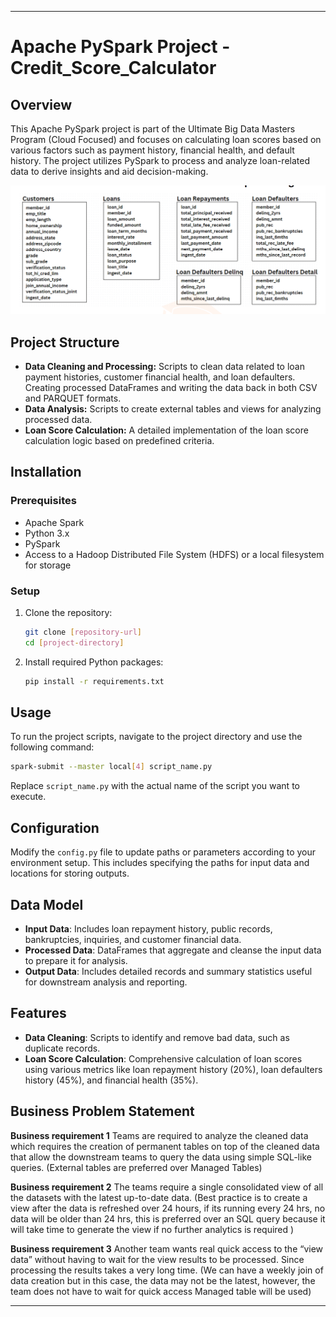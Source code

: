 

---

# Apache PySpark Project - Credit_Score_Calculator


## Overview
This Apache PySpark project is part of the Ultimate Big Data Masters Program (Cloud Focused) and focuses on calculating loan scores based on various factors such as payment history, financial health, and default history. The project utilizes PySpark to process and analyze loan-related data to derive insights and aid decision-making.



![Tables](Readme_imgs/tables.png)

## Project Structure
- **Data Cleaning and Processing:** Scripts to clean data related to loan payment histories, customer financial health, and loan defaulters. Creating processed DataFrames and writing the data back in both CSV and PARQUET formats.
- **Data Analysis:** Scripts to create external tables and views for analyzing processed data.
- **Loan Score Calculation:** A detailed implementation of the loan score calculation logic based on predefined criteria.

## Installation

### Prerequisites
- Apache Spark
- Python 3.x
- PySpark
- Access to a Hadoop Distributed File System (HDFS) or a local filesystem for storage

### Setup
1. Clone the repository:
   ```bash
   git clone [repository-url]
   cd [project-directory]
   ```
2. Install required Python packages:
   ```bash
   pip install -r requirements.txt
   ```

## Usage
To run the project scripts, navigate to the project directory and use the following command:
```bash
spark-submit --master local[4] script_name.py
```
Replace `script_name.py` with the actual name of the script you want to execute.

## Configuration
Modify the `config.py` file to update paths or parameters according to your environment setup. This includes specifying the paths for input data and locations for storing outputs.

## Data Model
- **Input Data**: Includes loan repayment history, public records, bankruptcies, inquiries, and customer financial data.
- **Processed Data**: DataFrames that aggregate and cleanse the input data to prepare it for analysis.
- **Output Data**: Includes detailed records and summary statistics useful for downstream analysis and reporting.

## Features
- **Data Cleaning**: Scripts to identify and remove bad data, such as duplicate records.
- **Loan Score Calculation**: Comprehensive calculation of loan scores using various metrics like loan repayment history (20%), loan defaulters history (45%), and financial health (35%).

## Business Problem Statement

**Business requirement 1**  Teams are required to analyze the cleaned data which requires the creation of permanent tables on top of the cleaned data that allow the downstream teams to query the data using simple SQL-like queries. (External tables are preferred over Managed Tables)

**Business requirement 2** The teams require a single consolidated view of all the datasets with the latest up-to-date data. (Best practice is to create a view after the data is refreshed over 24 hours, if its running every 24 hrs, no data will be older than 24 hrs, this is preferred over an SQL query because it will take time to generate the view if no further analytics is required ) 

**Business requirement 3** Another team wants real quick access to the “view data” without having to wait for the view results to be processed. Since processing the results takes a very long time. (We can have a weekly join of data creation but in this case, the data may not be the latest, however, the team does not have to wait for quick access Managed table will be used)

---


